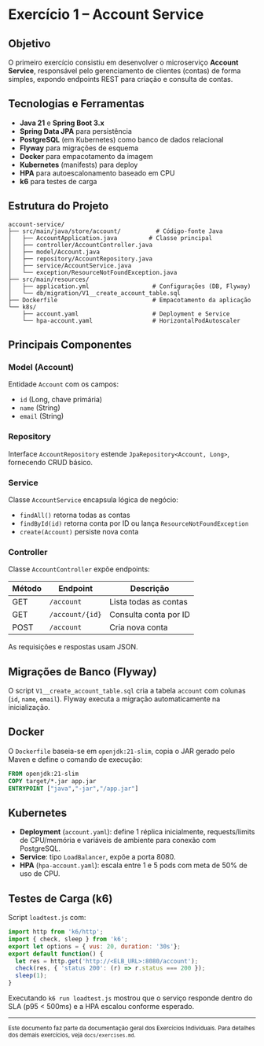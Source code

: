 # Exercício 1 – Account Service

## Objetivo

O primeiro exercício consistiu em desenvolver o microserviço **Account Service**, responsável pelo gerenciamento de clientes (contas) de forma simples, expondo endpoints REST para criação e consulta de contas.

## Tecnologias e Ferramentas

* **Java 21** e **Spring Boot 3.x**
* **Spring Data JPA** para persistência
* **PostgreSQL** (em Kubernetes) como banco de dados relacional
* **Flyway** para migrações de esquema
* **Docker** para empacotamento da imagem
* **Kubernetes** (manifests) para deploy
* **HPA** para autoescalonamento baseado em CPU
* **k6** para testes de carga

## Estrutura do Projeto

```
account-service/
├── src/main/java/store/account/          # Código-fonte Java
│   ├── AccountApplication.java         # Classe principal
│   ├── controller/AccountController.java
│   ├── model/Account.java               
│   ├── repository/AccountRepository.java
│   ├── service/AccountService.java     
│   └── exception/ResourceNotFoundException.java
├── src/main/resources/
│   ├── application.yml                  # Configurações (DB, Flyway)
│   └── db/migration/V1__create_account_table.sql
├── Dockerfile                           # Empacotamento da aplicação
└── k8s/
    ├── account.yaml                     # Deployment e Service
    └── hpa-account.yaml                 # HorizontalPodAutoscaler
```

## Principais Componentes

### Model (Account)

Entidade `Account` com os campos:

* `id` (Long, chave primária)
* `name` (String)
* `email` (String)

### Repository

Interface `AccountRepository` estende `JpaRepository<Account, Long>`, fornecendo CRUD básico.

### Service

Classe `AccountService` encapsula lógica de negócio:

* `findAll()` retorna todas as contas
* `findById(id)` retorna conta por ID ou lança `ResourceNotFoundException`
* `create(Account)` persiste nova conta

### Controller

Classe `AccountController` expõe endpoints:

| Método | Endpoint        | Descrição             |
| ------ | --------------- | --------------------- |
| GET    | `/account`      | Lista todas as contas |
| GET    | `/account/{id}` | Consulta conta por ID |
| POST   | `/account`      | Cria nova conta       |

As requisições e respostas usam JSON.

## Migrações de Banco (Flyway)

O script `V1__create_account_table.sql` cria a tabela `account` com colunas (`id`, `name`, `email`). Flyway executa a migração automaticamente na inicialização.

## Docker

O `Dockerfile` baseia-se em `openjdk:21-slim`, copia o JAR gerado pelo Maven e define o comando de execução:

```dockerfile
FROM openjdk:21-slim
COPY target/*.jar app.jar
ENTRYPOINT ["java","-jar","/app.jar"]
```

## Kubernetes

* **Deployment** (`account.yaml`): define 1 réplica inicialmente, requests/limits de CPU/memória e variáveis de ambiente para conexão com PostgreSQL.
* **Service**: tipo `LoadBalancer`, expõe a porta 8080.
* **HPA** (`hpa-account.yaml`): escala entre 1 e 5 pods com meta de 50% de uso de CPU.

## Testes de Carga (k6)

Script `loadtest.js` com:

```js
import http from 'k6/http';
import { check, sleep } from 'k6';
export let options = { vus: 20, duration: '30s'};
export default function() {
  let res = http.get('http://<ELB_URL>:8080/account');
  check(res, { 'status 200': (r) => r.status === 200 });
  sleep(1);
}
```

Executando `k6 run loadtest.js` mostrou que o serviço responde dentro do SLA (p95 < 500ms) e a HPA escalou conforme esperado.

---

<sub>Este documento faz parte da documentação geral dos Exercícios Individuais. Para detalhes dos demais exercícios, veja `docs/exercises.md`.</sub>
